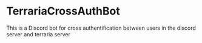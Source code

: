 # TerrariaCrossAuthBot
This is a Discord bot for cross authentification between users in the discord server and terraria server

